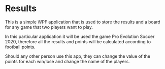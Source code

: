 # Results

This is a simple WPF application that is used to store the results and a board for any game that two players want to play.

In this particular application it will be used the game Pro Evolution Soccer 2020, therefore all the results and points
will be calculated according to football points.

Should any other person use this app, they can change the value of the points for each win/lose and change the name of the players.
